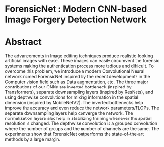 # ForensicNet : Modern CNN-based Image Forgery Detection Network
# Abstract

The advancements in Image editing techniques produce realistic-looking artificial images with ease. These images can easily circumvent the forensic systems making the authentication process more tedious and difficult. To overcome this problem, we introduce a modern Convolutional Neural network named ForensicNet inspired by the recent developments in the Computer vision field such as Data augmentation, etc. The three major contributions of our CNNs are inverted bottleneck (inspired by Transformers), separate downsampling layers (inspired by ResNets), and using depthwise convolutions for mixing information in the spatial dimension (inspired by MobileNetV2). 
The inverted bottlenecks help improve the accuracy and even reduce the network parameters/FLOPs. The separate downsampling layers help converge the network. The normalization layers also help in stabilizing training whenever the spatial resolution is changed. The depthwise convolution is a grouped convolution where the number of groups and the number of channels are the same. The experiments show that ForensicNet outperforms the state-of-the-art methods by a large margin.

